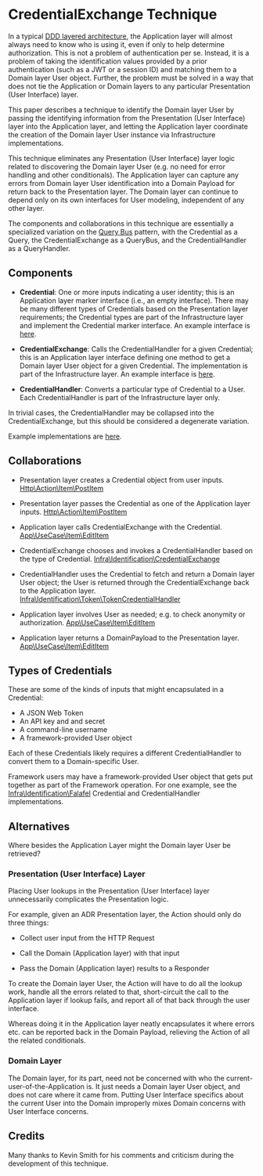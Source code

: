 # CredentialExchange Technique

In a typical [DDD layered architecture][], the Application layer will almost
always need to know who is using it, even if only to help determine
authorization. This is not a problem of authentication per se. Instead, it is a
problem of taking the identification values provided by a prior authentication
(such as a JWT or a session ID) and matching them to a Domain layer User object.
Further, the problem must be solved in a way that does not tie the Application
or Domain layers to any particular Presentation (User Interface) layer.

This paper describes a technique to identify the Domain layer User by passing
the identifying information from the Presentation (User Interface) layer into
the Application layer, and letting the Application layer coordinate the creation
of the Domain layer User instance via Infrastructure implementations.

This technique eliminates any Presentation (User Interface) layer logic related
to discovering the Domain layer User (e.g. no need for error handling and other
conditionals). The Application layer can capture any errors from Domain layer
User identification into a Domain Payload for return back to the Presentation
layer. The Domain layer can continue to depend only on its own interfaces for
User modeling, independent of any other layer.

The components and collaborations in this technique are essentially a
specialized variation on the [Query Bus][] pattern, with the Credential as a
Query, the CredentialExchange as a QueryBus, and the CredentialHandler as a
QueryHandler.

[DDD layered architecture]: https://archfirst.org/domain-driven-design-6-layered-architecture/
[Query Bus]: https://barryvanveen.nl/blog/59-different-kinds-of-service-bus-command-bus-service-bus-and-query-bus

## Components

- **Credential**: One or more inputs indicating a user identity; this is an
  Application layer marker interface (i.e., an empty interface). There may be
  many different types of Credentials based on the Presentation layer
  requirements; the Credential types are part of the Infrastructure layer and
  implement the Credential marker interface. An example interface is [here](./src/App/Identification/Credential.php).

- **CredentialExchange**: Calls the CredentialHandler for a given Credential; this
  is an Application layer interface defining one method to get a Domain layer
  User object for a given Credential. The implementation is part of the
  Infrastructure layer. An example interface is [here](./src/App/Identification/CredentialExchange.php).

- **CredentialHandler**: Converts a particular type of Credential to a User. Each
  CredentialHandler is part of the Infrastructure layer only.

In trivial cases, the CredentialHandler may be collapsed into the
CredentialExchange, but this should be considered a degenerate variation.

Example implementations are [here](./src/Infra/Identification).

## Collaborations

- Presentation layer creates a Credential object from user inputs.
  [Http\Action\Item\PostItem](./src/Http/Action/Item/PostItem.php)

- Presentation layer passes the Credential as one of the Application layer
  inputs. [Http\Action\Item\PostItem](./src/Http/Action/Item/PostItem.php)

- Application layer calls CredentialExchange with the Credential.
  [App\UseCase\Item\EditItem](./src/App/UseCase/Item/EditItem.php)

- CredentialExchange chooses and invokes a CredentialHandler based on the type
  of Credential. [Infra\Identification\CredentialExchange](/src/Infra/Identification/CredentialExchange.php)

- CredentialHandler uses the Credential to fetch and return a Domain layer User
  object; the User is returned through the CredentialExchange back to the
  Application layer.
  [Infra\Identification\Token\TokenCredentialHandler](./src/Infra/Identification/Token/TokenCredentialHandler.php)

- Application layer involves User as needed; e.g. to check anonymity or
  authorization. [App\UseCase\Item\EditItem](./src/App/UseCase/Item/EditItem.php)

- Application layer returns a DomainPayload to the Presentation layer.
  [App\UseCase\Item\EditItem](./src/App/UseCase/Item/EditItem.php)


## Types of Credentials

These are some of the kinds of inputs that might encapsulated in a Credential:

- A JSON Web Token
- An API key and and secret
- A command-line username
- A framework-provided User object

Each of these Credentials likely requires a different CredentialHandler to
convert them to a Domain-specific User.

Framework users may have a framework-provided User object that gets put
together as part of the Framework operation. For one example, see the
[Infra\Identification\Falafel](./src/Infra/Identification/Falafel/) Credential
and CredentialHandler implementations.

## Alternatives

Where besides the Application Layer might the Domain layer User be retrieved?

### Presentation (User Interface) Layer

Placing User lookups in the Presentation (User Interface) layer unnecessarily
complicates the Presentation logic.

For example, given an ADR Presentation layer, the Action should only do three
things:

- Collect user input from the HTTP Request

- Call the Domain (Application layer) with that input

- Pass the Domain (Application layer) results to a Responder

To create the Domain layer User, the Action will have to do all the lookup work,
handle all the errors related to that, short-circuit the call to the Application
layer if lookup fails, and report all of that back through the user interface.

Whereas doing it in the Application layer neatly encapsulates it where errors
etc. can be reported back in the Domain Payload, relieving the Action of all the
related conditionals.

### Domain Layer

The Domain layer, for its part, need not be concerned with who the
current-user-of-the-Application is. It just needs a Domain layer User object,
and does not care where it came from. Putting User Interface specifics about the
current User into the Domain improperly mixes Domain concerns with User
Interface concerns.


## Credits

Many thanks to Kevin Smith for his comments and criticism during the development
of this technique.
